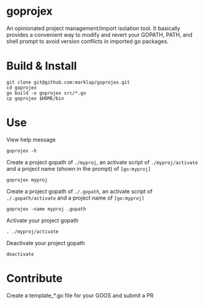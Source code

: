 # goprojex

An opinionated project management/import isolation tool. It basically provides a convenient way
to modify and revert your GOPATH, PATH, and shell prompt to avoid version conflicts in imported
go packages.

# Build & Install

    git clone git@github.com:marklap/goprojex.git
    cd goprojex
    go build -o goprojex src/*.go
    cp goprojex $HOME/bin

# Use

View help message

    goprojex -h

Create a project gopath of `./myproj`, an activate script of `./myproj/activate` and a project name
(shown in the prompt) of `[go:myproj]`

    goprojex myproj

Create a project gopath of `./.gopath`, an activate script of `./.gopath/activate` and a project
name of `[go:myproj]`

    goprojex -name myproj .gopath

Activate your project gopath

    . ./myproj/activate

Deactivate your project gopath

    deactivate



# Contribute

Create a template_*.go file for your GOOS and submit a PR
